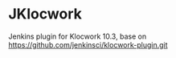 # JKlocwork
Jenkins plugin for Klocwork 10.3, base on https://github.com/jenkinsci/klocwork-plugin.git
